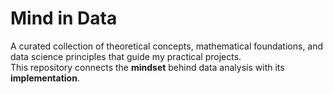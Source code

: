 # Mind in Data
A curated collection of theoretical concepts, mathematical foundations, and data science principles that guide my practical projects.  
This repository connects the **mindset** behind data analysis with its **implementation**.
